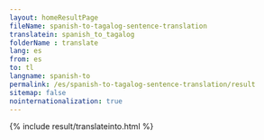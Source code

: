 ```yaml
---
layout: homeResultPage
fileName: spanish-to-tagalog-sentence-translation
translatein: spanish_to_tagalog
folderName : translate
lang: es
from: es
to: tl
langname: spanish-to
permalink: /es/spanish-to-tagalog-sentence-translation/result
sitemap: false
nointernationalization: true
---
```

{% include result/translateinto.html %}

<script src="/js/result/translation.js" data-foldername="{{page.folderName}}" data-lang="{{page.lang}}"></script>

